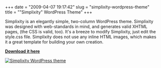 +++
date = "2009-04-07 19:17:42"
slug = "simplixity-wordpress-theme"
title = "\"Simplixity\" WordPress Theme"
+++

Simplixity is an elegantly simple, two-column WordPress theme. Simplixity was designed with web-standards in mind, and generates valid XHTML pages, (the CSS is valid, too). It's a breeze to modify Simplixity, just edit the style.css file. Simplixity does not use any inline HTML images, which makes it a great template for building your own creation.

[**Download it here**](http://wordpress.org/extend/themes/simplixity/)

[![Simplixity WordPress theme](/images/simplixity-wordpress-theme/screenshot.png)](http://wordpress.org/extend/themes/simplixity/)
